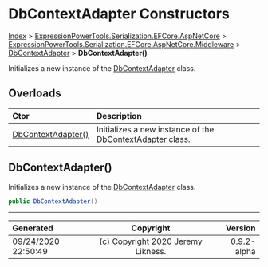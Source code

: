 ﻿# DbContextAdapter Constructors

[Index](../index.md) > [ExpressionPowerTools.Serialization.EFCore.AspNetCore](ExpressionPowerTools.Serialization.EFCore.AspNetCore.a.md) > [ExpressionPowerTools.Serialization.EFCore.AspNetCore.Middleware](ExpressionPowerTools.Serialization.EFCore.AspNetCore.Middleware.n.md) > [DbContextAdapter](ExpressionPowerTools.Serialization.EFCore.AspNetCore.Middleware.DbContextAdapter.cs.md) > **DbContextAdapter()**

Initializes a new instance of the [DbContextAdapter](ExpressionPowerTools.Serialization.EFCore.AspNetCore.Middleware.DbContextAdapter.cs.md) class.

## Overloads

| Ctor | Description |
| :-- | :-- |
| [DbContextAdapter()](#dbcontextadapter) | Initializes a new instance of the [DbContextAdapter](ExpressionPowerTools.Serialization.EFCore.AspNetCore.Middleware.DbContextAdapter.cs.md) class. |

## DbContextAdapter()

Initializes a new instance of the [DbContextAdapter](ExpressionPowerTools.Serialization.EFCore.AspNetCore.Middleware.DbContextAdapter.cs.md) class.

```csharp
public DbContextAdapter()
```



---

| Generated | Copyright | Version |
| :-- | :-: | --: |
| 09/24/2020 22:50:49 | (c) Copyright 2020 Jeremy Likness. | 0.9.2-alpha |
